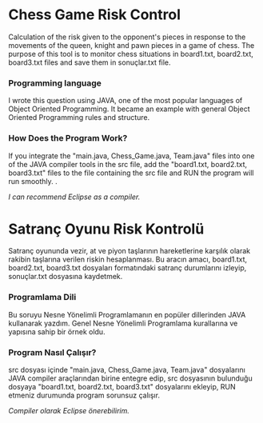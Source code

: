 # Chess Game Risk Control
Calculation of the risk given to the opponent's pieces in response to the movements of the queen, knight and pawn pieces in a game of chess.
The purpose of this tool is to monitor chess situations in board1.txt, board2.txt, board3.txt files and save them in sonuçlar.txt file.

### Programming language
I wrote this question using JAVA, one of the most popular languages of Object Oriented Programming.
It became an example with general Object Oriented Programming rules and structure.

### How Does the Program Work?
If you integrate the "main.java, Chess_Game.java, Team.java" files into one of the JAVA compiler tools in the src file, add the "board1.txt, board2.txt, board3.txt" files to the file containing the src file and RUN the program will run smoothly. .

*I can recommend Eclipse as a compiler.*


# Satranç Oyunu Risk Kontrolü
Satranç oyununda vezir, at ve piyon taşlarının hareketlerine karşılık olarak rakibin taşlarına verilen riskin hesaplanması.
Bu aracın amacı, board1.txt, board2.txt, board3.txt dosyaları formatındaki satranç durumlarını izleyip, sonuçlar.txt dosyasına kaydetmek.

### Programlama Dili
Bu soruyu Nesne Yönelimli Programlamanın en popüler dillerinden JAVA kullanarak yazdım.
Genel Nesne Yönelimli Programlama kurallarına ve yapısına sahip bir örnek oldu.

### Program Nasıl Çalışır?
src dosyası içinde "main.java, Chess_Game.java, Team.java" dosyalarını JAVA compiler araçlarından birine entegre edip, src dosyasının bulunduğu dosyaya "board1.txt, board2.txt, board3.txt" dosyalarını ekleyip, RUN etmeniz durumunda program sorunsuz çalışır.

*Compiler olarak Eclipse önerebilirim.*

